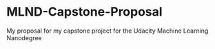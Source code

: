 # MLND-Capstone-Proposal
My proposal for my capstone project for the Udacity Machine Learning Nanodegree
